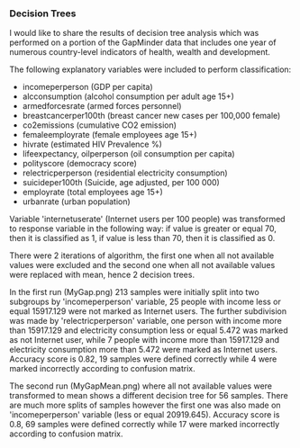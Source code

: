### Decision Trees

I would like to share the results of decision tree analysis which was performed on a portion of the GapMinder data that includes one year of numerous country-level indicators of health, wealth and development. 

The following explanatory variables were included to perform classification:
  - incomeperperson (GDP per capita)
  - alcconsumption (alcohol consumption per adult age 15+)
  - armedforcesrate (armed forces personnel)
  - breastcancerper100th (breast cancer new cases per 100,000 female)
  - co2emissions (cumulative CO2 emission)
  - femaleemployrate (female employees age 15+)
  - hivrate (estimated HIV Prevalence %)
  - lifeexpectancy,	oilperperson (oil consumption per capita)
  - polityscore (democracy score)
  - relectricperperson (residential electricity consumption)
  - suicideper100th (Suicide, age adjusted, per 100 000)
  - employrate (total employees age 15+)
  - urbanrate (urban population)

Variable 'internetuserate' (Internet users per 100 people) was transformed to response variable in the following way: if value is greater or equal 70, then it is classified as 1, if value is less than 70, then it is classified as 0.

There were 2 iterations of algorithm, the first one when all not available values were excluded and the second one when all not available values were replaced with mean, hence 2 decision trees.

In the first run (MyGap.png) 213 samples were initially split into two subgroups by 'incomeperperson' variable, 25 people with income less or equal 15917.129 were not marked as Internet users. The further subdivision was made by 'relectricperperson' variable, one person with income more than 15917.129 and electricity consumption less or equal 5.472 was marked as not Internet user, while 7 people with income more than 15917.129 and electricity consumption more than 5.472 were marked as Internet users. Accuracy score is 0.82, 19 samples were defined correctly while 4 were marked incorrectly according to confusion matrix.

The second run (MyGapMean.png) where all not available values were transformed to mean shows a different decision tree for 56 samples. There are much more splits of samples however the first one was also made on 'incomeperperson' variable (less or equal 20919.645). Accuracy score is 0.8, 69 samples were defined correctly while 17 were marked incorrectly according to confusion matrix.
